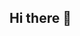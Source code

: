 ## Hi there 👋

<!--
**yunyufeiwei/yunyufeiwei** is a ✨ _special_ ✨ repository because its `README.md` (this file) appears on your GitHub profile.

- 🔭 I am my wife Dou Dou, and I am a technical artist
- 🌱 I am currently learning Unity Shader
- 😄 I enjoy doing a lot of graphic work related to art

<img align="right" src="https://github-readme-stats.vercel.app/api?username=yunyufeiwei&show_icons=true&icon_color=CE1D2D&text_color=718096&bg_color=ffffff&hide_title=true" />
